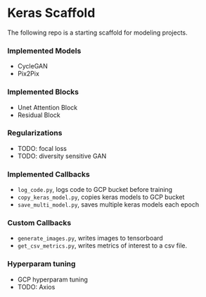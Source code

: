 # Keras Scaffold

The following repo is a starting scaffold for modeling projects.

### Implemented Models
 - CycleGAN
 - Pix2Pix

### Implemented Blocks
 - Unet Attention Block
 - Residual Block

### Regularizations
 - TODO: focal loss
 - TODO: diversity sensitive GAN

### Implemented Callbacks
 - `log_code.py`, logs code to GCP bucket before training
 - `copy_keras_model.py`, copies keras models to GCP bucket
 - `save_multi_model.py`, saves multiple keras models each epoch

### Custom Callbacks
 - `generate_images.py`, writes images to tensorboard
 - `get_csv_metrics.py`, writes metrics of interest to a csv file.
 
### Hyperparam tuning
 - GCP hyperparam tuning
 - TODO: Axios
